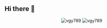 ## Hi there 👋

<p align="center">
  <img src="https://raw.githubusercontent.com/jonnabin/my-github-stats/master/generated/overview.svg" alt="vgy789" />
  <img src="https://raw.githubusercontent.com/jonnabin/my-github-stats/master/generated/languages.svg" alt="vgy789" />
</p>
